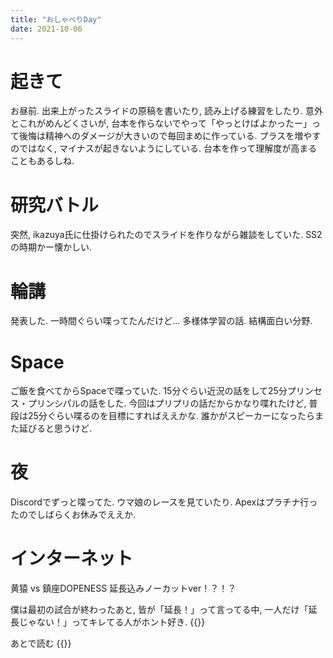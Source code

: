 ```yaml
---
title: "おしゃべりDay"
date: 2021-10-06
---
```


# 起きて
お昼前. 出来上がったスライドの原稿を書いたり, 読み上げる練習をしたり. 意外とこれがめんどくさいが, 台本を作らないでやって「やっとけばよかったー」って後悔は精神へのダメージが大きいので毎回まめに作っている. プラスを増やすのではなく, マイナスが起きないようにしている. 台本を作って理解度が高まることもあるしね.

# 研究バトル
突然, ikazuya氏に仕掛けられたのでスライドを作りながら雑談をしていた. SS2の時期かー懐かしい.


# 輪講
発表した. 一時間ぐらい喋ってたんだけど... 多様体学習の話. 結構面白い分野.

# Space
ご飯を食べてからSpaceで喋っていた. 15分ぐらい近況の話をして25分プリンセス・プリンシパルの話をした. 今回はプリプリの話だからかなり喋れたけど, 普段は25分ぐらい喋るのを目標にすればええかな. 誰かがスピーカーになったらまた延びると思うけど.


# 夜
Discordでずっと喋ってた. ウマ娘のレースを見ていたり. Apexはプラチナ行ったのでしばらくお休みでええか.

# インターネット
黄猿 vs 鎮座DOPENESS 延長込みノーカットver！？！？

僕は最初の試合が終わったあと, 皆が「延長！」って言ってる中, 一人だけ「延長じゃない！」ってキレてる人がホント好き.
{{<youtube ixtXzDGc5NE>}}

あとで読む
{{<tweet user="dango_bot" id="1444047036836302850">}}
